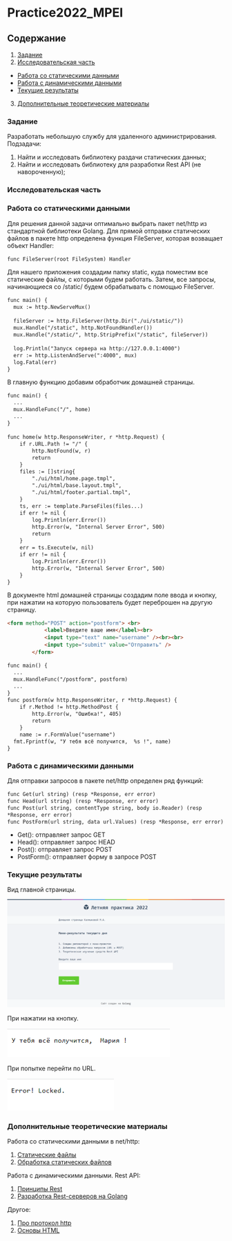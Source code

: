 # Practice2022_MPEI

## Содержание
1. [Задание](#Task)
2. [Исследовательская часть](#Implement)
 + [Работа со статическими данными](#Static)
 + [Работа с динамическими данными](#Dynamic)
 + [Текущие результаты](#Results)
3. [Дополнительные теоретические материалы](#Article)

### <a name="Task"></a> Задание
Разработать небольшую службу для удаленного администрирования. Подзадачи: 
1. Найти и исследовать библиотеку раздачи статических данных; 
2. Найти и исследовать библиотеку для разработки Rest API (не навороченную);

### <a name="Implement"></a> Исследовательская часть
### <a name="Static"></a> Работа со статическими данными
Для решения данной задачи оптимально выбрать пакет net/http из стандартной библиотеки Golang. Для прямой отправки статических файлов в пакете http определена функция FileServer, которая возващает объект Handler:
```golang
func FileServer(root FileSystem) Handler
```
Для нашего приложения создадим папку static, куда поместим все статические файлы, с которыми будем работать. Затем, все запросы, начинающиеся со /static/ будем обрабатывать с помощью FileServer.
    
```golang
func main() {
  mux := http.NewServeMux()

  fileServer := http.FileServer(http.Dir("./ui/static/"))
  mux.Handle("/static", http.NotFoundHandler())
  mux.Handle("/static/", http.StripPrefix("/static", fileServer))
  
  log.Println("Запуск сервера на http://127.0.0.1:4000")
  err := http.ListenAndServe(":4000", mux)
  log.Fatal(err)
}
```
В главную функцию добавим обработчик домашней страницы.

```golang
func main() {
  ...
  mux.HandleFunc("/", home)
  ...
}

func home(w http.ResponseWriter, r *http.Request) {
	if r.URL.Path != "/" {
		http.NotFound(w, r)
		return
	}
	files := []string{
		"./ui/html/home.page.tmpl",
		"./ui/html/base.layout.tmpl",
		"./ui/html/footer.partial.tmpl",
	}
	ts, err := template.ParseFiles(files...)
	if err != nil {
		log.Println(err.Error())
		http.Error(w, "Internal Server Error", 500)
		return
	}
	err = ts.Execute(w, nil)
	if err != nil {
		log.Println(err.Error())
		http.Error(w, "Internal Server Error", 500)
	}
}
```
В документе html домашней страницы создадим поле ввода и кнопку, при нажатии на которую пользователь будет переброшен на другую страницу.
```html
<form method="POST" action="postform"> <br>
            <label>Введите ваше имя</label><br>
            <input type="text" name="username" /><br><br>
            <input type="submit" value="Отправить" />
        </form>
```
```golang
func main() {
  ...
  mux.HandleFunc("/postform", postform)
  ...
}
func postform(w http.ResponseWriter, r *http.Request) {
	if r.Method != http.MethodPost {
		http.Error(w, "Ошибка!", 405)
		return
	}
	name := r.FormValue("username")
  fmt.Fprintf(w, "У тебя всё получится,  %s !", name)
}
```
### <a name="Dynamic"></a> Работа с динамическими данными
Для отправки запросов в пакете net/http определен ряд функций:

```golang
func Get(url string) (resp *Response, err error)
func Head(url string) (resp *Response, err error)
func Post(url string, contentType string, body io.Reader) (resp *Response, err error)
func PostForm(url string, data url.Values) (resp *Response, err error)
```
+ Get(): отправляет запрос GET
+ Head(): отправляет запрос HEAD
+ Post(): отправляет запрос POST
+ PostForm(): отправляет форму в запросе POST

### <a name="Results"></a> Текущие результаты
Вид главной страницы.

![](https://github.com/MariaKlm0519/Practice2022_MPEI/blob/961700bfbfc113d1c2a9f8be0cbf8aeba0bddf2e/current_results_pict/%D0%9F%D1%80%D0%B8%D0%BB%D0%BE%D0%B6%D0%B5%D0%BD%D0%B8%D0%B5%20%D0%BE%D1%81%D0%BD%D0%BE%D0%B2%D0%BD%D0%BE%D0%B9%20%D1%8D%D0%BA%D1%80%D0%B0%D0%BD.png)

При нажатии на кнопку.

![](https://github.com/MariaKlm0519/Practice2022_MPEI/blob/961700bfbfc113d1c2a9f8be0cbf8aeba0bddf2e/current_results_pict/POST_%D0%B7%D0%B0%D0%BF%D1%80%D0%BE%D1%81.png)

При попытке перейти по URL.

![](https://github.com/MariaKlm0519/Practice2022_MPEI/blob/961700bfbfc113d1c2a9f8be0cbf8aeba0bddf2e/current_results_pict/URL_%D0%B7%D0%B0%D0%BF%D1%80%D0%BE%D1%81.png)

### <a name="Article"></a> Дополнительные теоретические материалы
Работа со статическими данными в net/http:
1. [Статические файлы](https://metanit.com/go/web/1.3.php)
2. [Обработка статических файлов](https://golangify.com/serving-static-files)

Работа с динамическими данными. Rest API:
1. [Принципы Rest](https://habr.com/ru/post/590679/)
2. [Разработка Rest-серверов на Golang](https://habr.com/ru/company/ruvds/blog/559816/)

Другое:
1. [Про протокол http](https://habr.com/ru/post/215117/)
2. [Основы HTML](https://html5book.ru/html-html5/)

